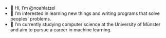 - 👋 Hi, I’m @noahlatzel
- 👀 I’m interested in learning new things and writing programs that solve peoples' problems.
- 🌱 I’m currently studying computer science at the University of Münster and aim to pursue a career in machine learning.

<!---
noahlatzel/noahlatzel is a ✨ special ✨ repository because its `README.md` (this file) appears on your GitHub profile.
You can click the Preview link to take a look at your changes.
--->

